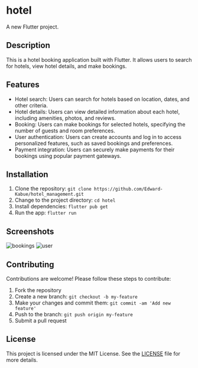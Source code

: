 # hotel

A new Flutter project.

## Description

This is a hotel booking application built with Flutter. It allows users to search for hotels, view hotel details, and make bookings.

## Features

- Hotel search: Users can search for hotels based on location, dates, and other criteria.
- Hotel details: Users can view detailed information about each hotel, including amenities, photos, and reviews.
- Booking: Users can make bookings for selected hotels, specifying the number of guests and room preferences.
- User authentication: Users can create accounts and log in to access personalized features, such as saved bookings and preferences.
- Payment integration: Users can securely make payments for their bookings using popular payment gateways.

## Installation

1. Clone the repository: `git clone https://github.com/Edward-Kabue/hotel_management.git`
2. Change to the project directory: `cd hotel`
3. Install dependencies: `flutter pub get`
4. Run the app: `flutter run`

## Screenshots
![bookings](https://github.com/AbrahamKiplagat/Hotel/assets/110113737/c5eded74-e35f-4656-966f-e00207c263b7)
![user](https://github.com/AbrahamKiplagat/Hotel/assets/110113737/d060f5f1-407c-4588-9079-8d1c09302f0f)

## Contributing

Contributions are welcome! Please follow these steps to contribute:

1. Fork the repository
2. Create a new branch: `git checkout -b my-feature`
3. Make your changes and commit them: `git commit -am 'Add new feature'`
4. Push to the branch: `git push origin my-feature`
5. Submit a pull request

## License

This project is licensed under the MIT License. See the [LICENSE](LICENSE) file for more details.
